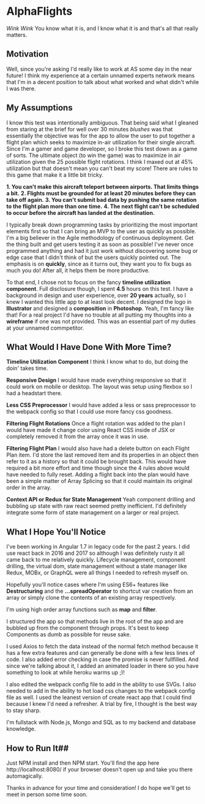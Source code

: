 # AlphaFlights
*Wink* *Wink* You know what it is, and I know what it is and that's all that really matters.

## Motivation
Well, since you're asking I'd really like to work at AS some day in the near future! I think my experience at a certain unnamed experts network means that I'm in a decent position to talk about what worked and what didn't while I was there.

## My Assumptions
I know this test was intentionally ambiguous. That being said what I gleaned from staring at the brief for well over 30 minutes *blushes* was that essentially the objective was for the app to allow the user to put together a flight plan which seeks to maximize in-air utilization for their single aircraft. Since I'm a gamer and game developer, so I broke this test down as a game of sorts. The ultimate object (to win the game) was to maximize in air utilization given the 25 possible flight rotations. I think I maxed out at 45% utilization but that doesn't mean you can't beat my score! There are rules to this game that make it a little bit tricky. 

**1. You can't make this aircraft teleport between airports. That limits things a bit.**
**2. Flights must be grounded for at least 20 minutes before they can take off again.** 
**3. You can't submit bad data by pushing the same rotation to the flight plan more than one time.**
**4. The next flight can't be scheduled to occur before the aircraft has landed at the destination.**

I typically break down programming tasks by prioritizing the most important elements first so that I can bring an MVP to the user as quickly as possible. I'm a big believer in the Agile methodology of continuous deployment. Get the thing built and get users testing it as soon as possible! I've never once programmed anything and had it just work without discovering some bug or edge case that I didn't think of but the users quickly pointed out. The emphasis is on **quickly**, since as it turns out, they want you to fix bugs as much you do! After all, it helps them be more productive.

To that end, I chose not to focus on the fancy **timeline utilization component**. Full disclosure though, I spent **4.5** hours on this test. I have a background in design and user experience, over **20 years** actually, so I knew I wanted this little app to at least look decent. I designed the logo in **Illustrator** and designed a **composition** in **Photoshop**. Yeah, I'm fancy like that! For a real project I'd have no trouble at all putting my thoughts into a **wireframe** if one was not provided. This was an essential part of my duties at your unnamed commpetitor. 

## What Would I Have Done With More Time?

**Timeline Utilization Component**
I think I know what to do, but doing the doin' takes time. 

**Responsive Design**
I would have made everything responsive so that it could work on mobile or desktop. The layout was setup using flexbox so I had a headstart there.

**Less CSS Preprocessor**
I would have added a less or sass preprocessor to the webpack config so that I could use more fancy css goodness.

**Filtering Flight Rotations**
Once a flight rotation was added to the plan I would have made it change color using React CSS inside of JSX or completely removed it from the array once it was in use.

**Filtering Flight Plan**
I would also have had a delete button on each Flight Plan item. I'd store the last removed item and its properties in an object then refer to it as a history so that it could be brought back. This would have required a bit more effort and time though since the 4 rules above would have needed to fully reset. Adding a flight back into the plan would have been a simple matter of Array Splicing so that it could maintain its original order in the array.

**Context API or Redux for State Management**
Yeah component drilling and bubbling up state with raw react seemed pretty inefficient. I'd definitely integrate some form of state management on a larger or real project.

## What I Hope You'll Notice 
I've been working in Angular 1.7 in legacy code for the past 2 years. I did use react back in 2016 and 2017 so although I was definitely rusty it all came back to me relatively quickly. Lifecycle management, component drilling, the virtual dom, state management without a state manager like Redux, MOBx, or GraphQL were all things I needed to refresh myself on.

Hopefully you'll notice cases where I'm using ES6+ features like **Destructuring** and the **...spreadOperator** to shortcut var creation from an array or simply clone the contents of an existing array respectively.

I'm using high order array functions such as **map** and **filter**. 

I structured the app so that methods live in the root of the app and are bubbled up from the component through props. It's best to keep Components as dumb as possible for reuse sake. 

I used Axios to fetch the data instead of the normal fetch method because it has a few extra features and can generally be done with a few less lines of code. I also added error checking in case the promise is never fullfilled. And since we're talking about it, I added an animated loader in there so you have something to look at while heroku warms up ;)!

I also edited the webpack config file to add in the ability to use SVGs. I also needed to add in the ability to hot load css changes to the webpack config file as well. I used the leanest version of create react app that I could find because I knew I'd need a refresher. A trial by fire, I thought is the best way to stay sharp.

I'm fullstack with Node.js, Mongo and SQL as to my backend and database knowledge.

## How to Run It##
Just NPM install and then NPM start. You'll find the app here http://localhost:8080/ if your browser doesn't open up and take you there automagically.

Thanks in advance for your time and consideration! I do hope we'll get to meet in person some time soon.











